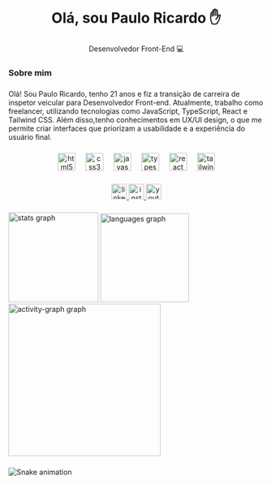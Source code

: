 <h1 align="center">Olá, sou Paulo Ricardo ✋</h1>

###

<p align="center">Desenvolvedor Front-End 💻</p>

###

<h3 align="left">Sobre mim</h3>

###

<p align="left">Olá! Sou Paulo Ricardo, tenho 21 anos e fiz a transição de carreira de inspetor veicular para Desenvolvedor Front-end. Atualmente, trabalho como freelancer, utilizando tecnologias como JavaScript, TypeScript, React e Tailwind CSS.  Além disso,tenho conhecimentos em UX/UI design, o que me permite criar interfaces que priorizam a usabilidade e a experiência do usuário final.</p>

###

<div align="center">
  <img src="https://skillicons.dev/icons?i=html" height="35" alt="html5 logo"  />
  <img width="12" />
  <img src="https://skillicons.dev/icons?i=css" height="35" alt="css3 logo"  />
  <img width="12" />
  <img src="https://skillicons.dev/icons?i=js" height="35" alt="javascript logo"  />
  <img width="12" />
  <img src="https://skillicons.dev/icons?i=ts" height="35" alt="typescript logo"  />
  <img width="12" />
  <img src="https://skillicons.dev/icons?i=react" height="35" alt="react logo"  />
  <img width="12" />
  <img src="https://skillicons.dev/icons?i=tailwind" height="35" alt="tailwindcss logo"  />
</div>

###

<div align="center">
  <a href="https://www.linkedin.com/in/priicardo/" target="_blank">
    <img src="https://img.shields.io/static/v1?message=LinkedIn&logo=linkedin&label=&color=0077B5&logoColor=white&labelColor=&style=for-the-badge" height="30" alt="linkedin logo"  />
  </a>
  <a href="https://www.instagram.com/eupaulo.ricardo/profilecard/?igsh=ODJlYWhkeG5weDRy" target="_blank">
    <img src="https://img.shields.io/static/v1?message=Instagram&logo=instagram&label=&color=E4405F&logoColor=white&labelColor=&style=for-the-badge" height="30" alt="instagram logo"  />
  </a>
  <a href="https://www.youtube.com/@priicardo" target="_blank">
    <img src="https://img.shields.io/static/v1?message=Youtube&logo=youtube&label=&color=FF0000&logoColor=white&labelColor=&style=for-the-badge" height="30" alt="youtube logo"  />
  </a>
</div>

###

<div align="left">
  <img src="https://github-readme-stats.vercel.app/api?username=pauloricardors&hide_title=false&hide_rank=false&show_icons=true&include_all_commits=true&count_private=true&disable_animations=false&theme=gruvbox_light&locale=en&hide_border=false&order=1" height="177" alt="stats graph"  />
  <img src="https://github-readme-stats.vercel.app/api/top-langs?username=pauloricardors&locale=en&hide_title=false&layout=compact&card_width=320&langs_count=10&theme=gruvbox_light&hide_border=false&order=2" height="175" alt="languages graph"  />
  <img src="https://github-readme-activity-graph.vercel.app/graph?username=pauloricardors&radius=16&theme=gruvbox&area=true&order=5" height="300" alt="activity-graph graph"  />
</div>

###

<img src="https://raw.githubusercontent.com/pauloricardors/pauloricardors/output/snake.svg" alt="Snake animation" />

###
